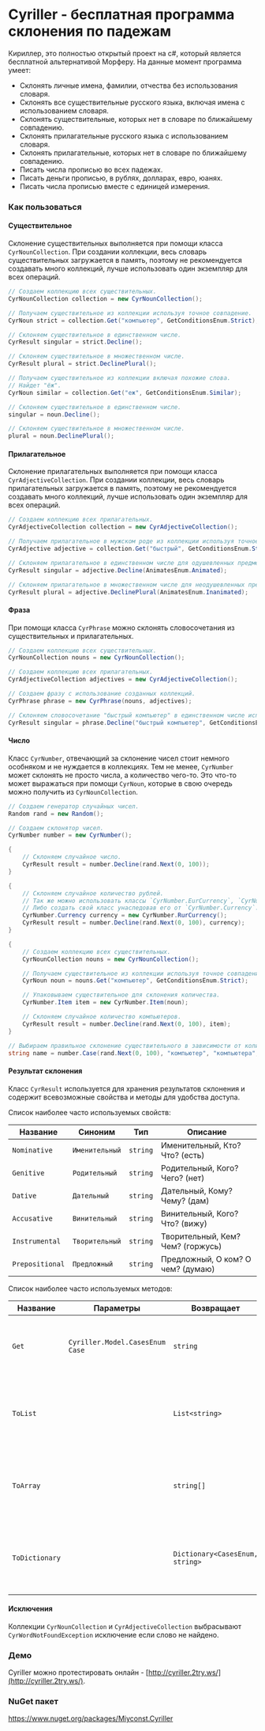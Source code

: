 Cyriller - бесплатная программа склонения по падежам
========

Кириллер, это полностью открытый проект на c#, который является бесплатной альтернативой Морферу. 
На данные момент программа умеет:

* Склонять личные имена, фамилии, отчества без использования словаря.
* Склонять все существительные русского языка, включая имена с использованием словаря.
* Склонять существительные, которых нет в словаре по ближайшему совпадению.
* Склонять прилагательные русского языка с использованием словаря.
* Склонять прилагательные, которых нет в словаре по ближайшему совпадению.
* Писать числа прописью во всех падежах.
* Писать деньги прописью, в рублях, долларах, евро, юанях.
* Писать числа прописью вместе с единицей измерения.

### Как пользоваться

#### Существительное

Склонение существительных выполняется при помощи класса `CyrNounCollection`. 
При создании коллекции, весь словарь существительных загружается в память,
поэтому не рекомендуется создавать много коллекций, 
лучше использовать один экземпляр для всех операций.

```cs
// Создаем коллекцию всех существительных.
CyrNounCollection collection = new CyrNounCollection();

// Получаем существительное из коллекции используя точное совпадение.
CyrNoun strict = collection.Get("компьютер", GetConditionsEnum.Strict);

// Склоняем существительное в единственном числе.
CyrResult singular = strict.Decline();

// Склоняем существительное в множественном числе.
CyrResult plural = strict.DeclinePlural();

// Получаем существительное из коллекции включая похожие слова.
// Найдет "ёж".
CyrNoun similar = collection.Get("еж", GetConditionsEnum.Similar);

// Склоняем существительное в единственном числе.
singular = noun.Decline();

// Склоняем существительное в множественном числе.
plural = noun.DeclinePlural();
```

#### Прилагательное

Склонение прилагательных выполняется при помощи класса `CyrAdjectiveCollection`.
При создании коллекции, весь словарь прилагательных загружается в память,
поэтому не рекомендуется создавать много коллекций, 
лучше использовать один экземпляр для всех операций.

```cs
// Создаем коллекцию всех прилагательных.
CyrAdjectiveCollection collection = new CyrAdjectiveCollection();

// Получаем прилагательное в мужском роде из коллекции используя точное совпадение.
CyrAdjective adjective = collection.Get("быстрый", GetConditionsEnum.Strict, GendersEnum.Masculine);

// Склоняем прилагательное в единственном числе для одушевленных предметов.
CyrResult singular = adjective.Decline(AnimatesEnum.Animated);

// Склоняем прилагательное в множественном числе для неодушевленных предметов.
CyrResult plural = adjective.DeclinePlural(AnimatesEnum.Inanimated);
```

#### Фраза

При помощи класса `CyrPhrase` можно склонять словосочетания из существительных и прилагательных.

```cs
// Создаем коллекцию всех существительных.
CyrNounCollection nouns = new CyrNounCollection();

// Создаем коллекцию всех прилагательных.
CyrAdjectiveCollection adjectives = new CyrAdjectiveCollection();

// Создаем фразу с использование созданных коллекций.
CyrPhrase phrase = new CyrPhrase(nouns, adjectives);

// Склоняем словосочетание "быстрый компьютер" в единственном числе используя точное совпадение при поиске слов.
CyrResult singular = phrase.Decline("быстрый компьютер", GetConditionsEnum.Strict);
```

#### Число

Класс `CyrNumber`, отвечающий за склонение чисел стоит немного особняком и не нуждается в коллекциях.
Тем не менее, `CyrNumber` может склонять не просто числа, а количество чего-то. Это что-то может выражаться 
при помощи `CyrNoun`, которые в свою очередь можно получить из `CyrNounCollection`.

```cs
// Создаем генератор случайных чисел.
Random rand = new Random();

// Создаем склонятор чисел.
CyrNumber number = new CyrNumber();

{
    // Склоняем случайное число.
    CyrResult result = number.Decline(rand.Next(0, 100));
}

{
    // Склоняем случайное количество рублей.
    // Так же можно использовать классы `CyrNumber.EurCurrency`, `CyrNumber.UsdCurrency` и `CyrNumber.YuanCurrency`.
    // Либо создать свой класс унаследовав его от `CyrNumber.Currency`.
    CyrNumber.Currency currency = new CyrNumber.RurCurrency();
    CyrResult result = number.Decline(rand.Next(0, 100), currency);
}

{
    // Создаем коллекцию всех существительных.
    CyrNounCollection nouns = new CyrNounCollection();

    // Получаем существительное из коллекции используя точное совпадение.
    CyrNoun noun = nouns.Get("компьютер", GetConditionsEnum.Strict);

    // Упаковываем существительное для склонения количества.
    CyrNumber.Item item = new CyrNumber.Item(noun);

    // Склоняем случайное количество компьютеров.
    CyrResult result = number.Decline(rand.Next(0, 100), item);
}

// Выбираем правильное склонение существительного в зависимости от количества.
string name = number.Case(rand.Next(0, 100), "компьютер", "компьютера", "компьютеров");
```

#### Результат склонения

Класс `CyrResult` используется для хранения результатов склонения и содержит всевозможные свойства и методы для удобства доступа.

Список наиболее часто используемых свойств:

| Название        | Синоним        | Тип      | Описание                          |
|-----------------|----------------|----------|-----------------------------------|
| `Nominative`    | `Именительный` | `string` | Именительный, Кто? Что? (есть)    |
| `Genitive`      | `Родительный`  | `string` | Родительный, Кого? Чего? (нет)    |
| `Dative`        | `Дательный`    | `string` | Дательный, Кому? Чему? (дам)      |
| `Accusative`    | `Винительный`  | `string` | Винительный, Кого? Что? (вижу)    |
| `Instrumental`  | `Творительный` | `string` | Творительный, Кем? Чем? (горжусь) |
| `Prepositional` | `Предложный`   | `string` | Предложный, О ком? О чем? (думаю) |

Список наиболее часто используемых методов:

| Название        | Параметры                       | Возвращает                      | Описание                                                       |
|-----------------|---------------------------------|---------------------------------|----------------------------------------------------------------|
| `Get`           | `Cyriller.Model.CasesEnum Case` | `string`                        | Возвращает результат склонения в указанном падеже.             |
| `ToList`        |                                 | `List<string>`                  | Возвращает результат склонения по всем падежам в виде списка.  |
| `ToArray`       |                                 | `string[]`                      | Возвращает результат склонения по всем падежам в виде массива. |
| `ToDictionary`  |                                 | `Dictionary<CasesEnum, string>` | Возвращает результат склонения по всем падежам в виде словаря. |

#### Исключения

Коллекции `CyrNounCollection` и `CyrAdjectiveCollection` выбрасывают `CyrWordNotFoundException` исключение если слово не найдено.

### Демо

Cyriller можно протестировать онлайн - [http://cyriller.2try.ws/](http://cyriller.2try.ws/).

### NuGet пакет

https://www.nuget.org/packages/Miyconst.Cyriller
